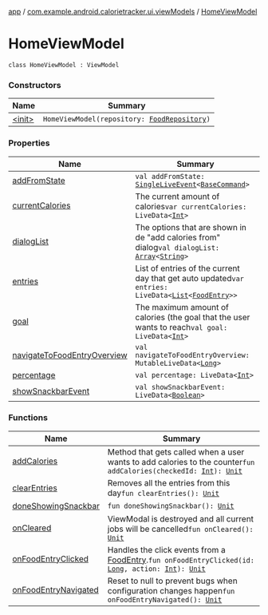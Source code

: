 [app](../../index.md) / [com.example.android.calorietracker.ui.viewModels](../index.md) / [HomeViewModel](./index.md)

# HomeViewModel

`class HomeViewModel : ViewModel`

### Constructors

| Name | Summary |
|---|---|
| [&lt;init&gt;](-init-.md) | `HomeViewModel(repository: `[`FoodRepository`](../../com.example.android.calorietracker.domain/-food-repository/index.md)`)` |

### Properties

| Name | Summary |
|---|---|
| [addFromState](add-from-state.md) | `val addFromState: `[`SingleLiveEvent`](../../com.example.android.calorietracker.utils/-single-live-event/index.md)`<`[`BaseCommand`](../../com.example.android.calorietracker.utils/-base-command/index.md)`>` |
| [currentCalories](current-calories.md) | The current amount of calories`var currentCalories: LiveData<`[`Int`](https://kotlinlang.org/api/latest/jvm/stdlib/kotlin/-int/index.html)`>` |
| [dialogList](dialog-list.md) | The options that are shown in de "add calories from" dialog`val dialogList: `[`Array`](https://kotlinlang.org/api/latest/jvm/stdlib/kotlin/-array/index.html)`<`[`String`](https://kotlinlang.org/api/latest/jvm/stdlib/kotlin/-string/index.html)`>` |
| [entries](entries.md) | List of entries of the current day that get auto updated`var entries: LiveData<`[`List`](https://kotlinlang.org/api/latest/jvm/stdlib/kotlin.collections/-list/index.html)`<`[`FoodEntry`](../../com.example.android.calorietracker.data.room.entities/-food-entry/index.md)`>>` |
| [goal](goal.md) | The maximum amount of calories (the goal that the user wants to reach`val goal: LiveData<`[`Int`](https://kotlinlang.org/api/latest/jvm/stdlib/kotlin/-int/index.html)`>` |
| [navigateToFoodEntryOverview](navigate-to-food-entry-overview.md) | `val navigateToFoodEntryOverview: MutableLiveData<`[`Long`](https://kotlinlang.org/api/latest/jvm/stdlib/kotlin/-long/index.html)`>` |
| [percentage](percentage.md) | `val percentage: LiveData<`[`Int`](https://kotlinlang.org/api/latest/jvm/stdlib/kotlin/-int/index.html)`>` |
| [showSnackbarEvent](show-snackbar-event.md) | `val showSnackbarEvent: LiveData<`[`Boolean`](https://kotlinlang.org/api/latest/jvm/stdlib/kotlin/-boolean/index.html)`>` |

### Functions

| Name | Summary |
|---|---|
| [addCalories](add-calories.md) | Method that gets called when a user wants to add calories to the counter`fun addCalories(checkedId: `[`Int`](https://kotlinlang.org/api/latest/jvm/stdlib/kotlin/-int/index.html)`): `[`Unit`](https://kotlinlang.org/api/latest/jvm/stdlib/kotlin/-unit/index.html) |
| [clearEntries](clear-entries.md) | Removes all the entries from this day`fun clearEntries(): `[`Unit`](https://kotlinlang.org/api/latest/jvm/stdlib/kotlin/-unit/index.html) |
| [doneShowingSnackbar](done-showing-snackbar.md) | `fun doneShowingSnackbar(): `[`Unit`](https://kotlinlang.org/api/latest/jvm/stdlib/kotlin/-unit/index.html) |
| [onCleared](on-cleared.md) | ViewModal is destroyed and all current jobs will be cancelled`fun onCleared(): `[`Unit`](https://kotlinlang.org/api/latest/jvm/stdlib/kotlin/-unit/index.html) |
| [onFoodEntryClicked](on-food-entry-clicked.md) | Handles the click events from a [FoodEntry](../../com.example.android.calorietracker.data.room.entities/-food-entry/index.md).`fun onFoodEntryClicked(id: `[`Long`](https://kotlinlang.org/api/latest/jvm/stdlib/kotlin/-long/index.html)`, action: `[`Int`](https://kotlinlang.org/api/latest/jvm/stdlib/kotlin/-int/index.html)`): `[`Unit`](https://kotlinlang.org/api/latest/jvm/stdlib/kotlin/-unit/index.html) |
| [onFoodEntryNavigated](on-food-entry-navigated.md) | Reset to null to prevent bugs when configuration changes happen`fun onFoodEntryNavigated(): `[`Unit`](https://kotlinlang.org/api/latest/jvm/stdlib/kotlin/-unit/index.html) |
